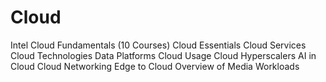 # Cloud
Intel Cloud Fundamentals (10 Courses)
        Cloud Essentials
        Cloud Services
        Cloud Technologies
        Data Platforms
        Cloud Usage
        Cloud Hyperscalers
        AI in Cloud
        Cloud Networking
        Edge to Cloud
        Overview of Media Workloads
